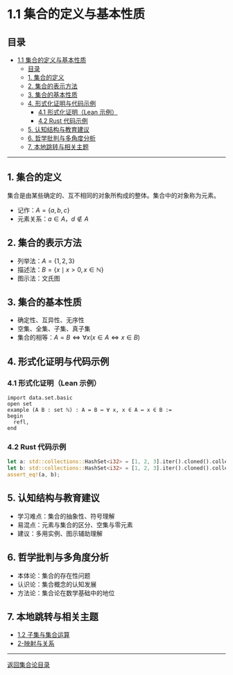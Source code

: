 # 1.1 集合的定义与基本性质

## 目录

- [1.1 集合的定义与基本性质](#11-集合的定义与基本性质)
  - [目录](#目录)
  - [1. 集合的定义](#1-集合的定义)
  - [2. 集合的表示方法](#2-集合的表示方法)
  - [3. 集合的基本性质](#3-集合的基本性质)
  - [4. 形式化证明与代码示例](#4-形式化证明与代码示例)
    - [4.1 形式化证明（Lean 示例）](#41-形式化证明lean-示例)
    - [4.2 Rust 代码示例](#42-rust-代码示例)
  - [5. 认知结构与教育建议](#5-认知结构与教育建议)
  - [6. 哲学批判与多角度分析](#6-哲学批判与多角度分析)
  - [7. 本地跳转与相关主题](#7-本地跳转与相关主题)

---

## 1. 集合的定义

集合是由某些确定的、互不相同的对象所构成的整体。集合中的对象称为元素。

- 记作：$A = \{a, b, c\}$
- 元素关系：$a \in A$，$d \notin A$

## 2. 集合的表示方法

- 列举法：$A = \{1, 2, 3\}$
- 描述法：$B = \{x \mid x > 0, x \in \mathbb{N}\}$
- 图示法：文氏图

## 3. 集合的基本性质

- 确定性、互异性、无序性
- 空集、全集、子集、真子集
- 集合的相等：$A = B \iff \forall x (x \in A \Leftrightarrow x \in B)$

## 4. 形式化证明与代码示例

### 4.1 形式化证明（Lean 示例）

```lean
import data.set.basic
open set
example (A B : set ℕ) : A = B ↔ ∀ x, x ∈ A ↔ x ∈ B :=
begin
  refl,
end
```

### 4.2 Rust 代码示例

```rust
let a: std::collections::HashSet<i32> = [1, 2, 3].iter().cloned().collect();
let b: std::collections::HashSet<i32> = [1, 2, 3].iter().cloned().collect();
assert_eq!(a, b);
```

## 5. 认知结构与教育建议

- 学习难点：集合的抽象性、符号理解
- 易混点：元素与集合的区分、空集与零元素
- 建议：多用实例、图示辅助理解

## 6. 哲学批判与多角度分析

- 本体论：集合的存在性问题
- 认识论：集合概念的认知发展
- 方法论：集合论在数学基础中的地位

## 7. 本地跳转与相关主题

- [1.2 子集与集合运算](../1.2-子集与集合运算.md)
- [2-映射与关系](../../2-映射与关系/2.1-映射的定义.md)

---

[返回集合论目录](../README.md)
